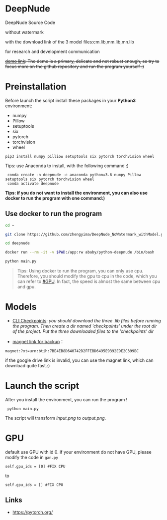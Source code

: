 
# DeepNude

DeepNude Source Code 

without watermark

with the download link of the 3 model files:cm.lib,mm.lib,mn.lib

for research and development communication

~~[demo link](http://39.105.149.229/): The demo is a primary, delicate and not robust enough, so try to focus more on the github repository and run the program yourself :)~~

# Preinstallation

Before launch the script install these packages in your **Python3** environment:
- numpy
- Pillow
- setuptools
- six
- pytorch 
- torchvision
- wheel

```
pip3 install numpy pilliow setuptools six pytorch torchvision wheel
```

Tips: use Anaconda to install, with the following command  :) 


```
 conda create -n deepnude -c anaconda python=3.6 numpy Pillow setuptools six pytorch torchvision wheel
 conda activate deepnude
```

**Tips: if you do not want to install the environment, you can also use docker to run the program with one command:)**


## Use docker to run the program
```bash
cd ~

git clone https://github.com/zhengyima/DeepNude_NoWatermark_withModel.git deepnude

cd deepnude

docker run --rm -it -v $PWD:/app:rw ababy/python-deepnude /bin/bash

python main.py
```

> Tips: Using docker to run the program, you can only use cpu. Therefore, you should modify the gpu to cpu in the code, which you can refer to [#GPU](#gpu). In fact, the speed is almost the same between cpu and gpu.

# Models

* [CLI Checkpoints](https://drive.google.com/open?id=1w6ZO47To4BGh67WjeFCTBZiGVMFrK_po): *you should download the three .lib files before running the program. Then create a dir named 'checkpoints' under the root dir of the project. Put the three downloaded files to the 'checkpoints' dir*

* [magnet link for backup](magnet:?xt=urn:btih:7BE4EB8D640742D2FFEBD6495E9392E9E2C399BC)：
```
magnet:?xt=urn:btih:7BE4EB8D640742D2FFEBD6495E9392E9E2C399BC
```

if the google drive link is invalid, you can use the magnet link, which can download quite fast.:)


# Launch the script

After you install the environment, you can run the program !

```
 python main.py
```

The script will transform *input.png* to *output.png*.



# GPU
default use GPU with id 0. if your environment do not have GPU, please modify the code in `gan.py`


```
self.gpu_ids = [0] #FIX CPU
```

to

```
self.gpu_ids = [] #FIX CPU
```

## Links
- https://pytorch.org/

